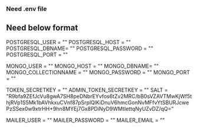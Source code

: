 ### Need .env file

## Need below format
POSTGRESQL_USER = ""
POSTGRESQL_HOST = ""
POSTGRESQL_DBNAME= ""
POSTGRESQL_PASSWORD = ""
POSTGRESQL_PORT = ""

MONGO_USER = ""
MONGO_HOST = ""
MONGO_DBNAME= ""
MONGO_COLLECTIONNAME = "" 
MONGO_PASSWORD = ""
MONGO_PORT = ""

TOKEN_SECRETKEY = ""
ADMIN_TOKEN_SECRETKEY = ""
SALT = "R9bfa9ZEfJcVu8gwA7SH8peDNbrEYvfos6tZv2MRC/bB0sVZAVTMwKjWf5thjRVp1S5Mk1bAVhkxuCVnf87pSrplQlKiDnuV6hmcGonNvMFfvYtSBURJcwePzSSex0w9xtrHH+9hn8MYEj7Gx8PDiNyD9WMtIettqNyUZvDZ/qQ="

MAILER_USER = ""
MAILER_PASSWORD = ""
MAILER_EMAIL = ""